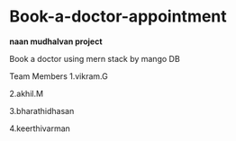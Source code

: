 # Book-a-doctor-appointment

**naan mudhalvan project**

Book a doctor using mern stack by mango DB

Team Members
1.vikram.G

2.akhil.M

3.bharathidhasan

4.keerthivarman

